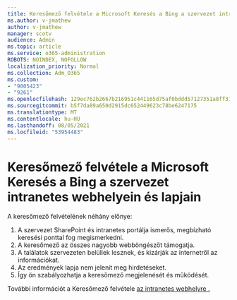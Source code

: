 ```yaml
---
title: Keresőmező felvétele a Microsoft Keresés a Bing a szervezet intranetes webhelyein és lapjain
ms.author: v-jmathew
author: v-jmathew
manager: scotv
audience: Admin
ms.topic: article
ms.service: o365-administration
ROBOTS: NOINDEX, NOFOLLOW
localization_priority: Normal
ms.collection: Adm_O365
ms.custom:
- "9005423"
- "9261"
ms.openlocfilehash: 129ec762b2667b216951c441165d75af0bddd57127351a8ff31fc2793e4479d8
ms.sourcegitcommit: b5f7da89a650d2915dc652449623c78be6247175
ms.translationtype: MT
ms.contentlocale: hu-HU
ms.lasthandoff: 08/05/2021
ms.locfileid: "53954483"
---
```

# <a name="add-a-search-box-for-microsoft-search-in-bing-to-your-organizations-intranet-sites-and-pages"></a>Keresőmező felvétele a Microsoft Keresés a Bing a szervezet intranetes webhelyein és lapjain

A keresőmező felvételének néhány előnye:

1. A szervezet SharePoint és intranetes portálja ismerős, megbízható keresési ponttal fog megismerkedni.
2. A keresőmező az összes nagyobb webböngészőt támogatja.
3. A találatok szervezeten belüliek lesznek, és kizárják az internetről az információkat.
4. Az eredmények lapja nem jelenít meg hirdetéseket.
5. Így ön szabályozhatja a keresőmező megjelenését és működését.

További információt a Keresőmező felvétele [az intranetes webhelyre .](https://go.microsoft.com/fwlink/?linkid=2151387)
